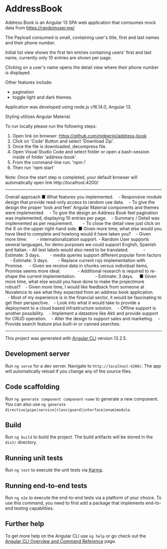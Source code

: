 # AddressBook

Address Book is an Angular 13 SPA web application that comsumes mock data from https://randomuser.me/

The Payload consumed is small, containing user's title, first and last names and their phone number.

Initial list view shows the first ten entries containing users' first and last name, currently only 10 entries are shown per page.

Clicking on a user's name opens the detail view where their phone number is displayed.

Other features include:
- pagination
- toggle light and dark themes.


Application was developed using node.js v16.14.0, Angular 13.

Styling utilizes Angular Material.

To run locally please run the following steps:
1) Open link on browser: https://github.com/mdperini/address-book
2) Click on 'Code' Button and select 'Download Zip'.
3) Once the file is downloaded, decompress file.
4) Open Visual Studio Code and select folder or open a bash-session inside of folder 'address-book'.
5) From the command-line run: 'npm i' 
6) Then run 'npm start'

Note: Once the start step is completed, your default browser will automatically open link http://localhost:4200/

------------------------------------------------------------------------------------------------------------------------------
Overall approach
■ What features you implemented.    
    - Responsive module design that provide read-only access to random use data.    
    - To give the design the proper 'look and feel' Angular Material components and themes were implemented.    
    - To give the design an Address Book feel pagination was implemented, displaying 10 entries per page.    
    - Summary / Detail was implemented as per requirement.        
        - To close the detail view just click on the X on the upper right-hand side.
■ Given more time, what else would you have liked to complete and howlong would it have taken you?    
    - Given more time:        
        - internationalization support.
            - Random User supports several languages, for demo purposes we could support English, Spanish and Italian.
            - All test labels would also need to be translated.            
            - Estimate: 3 days.        
        - media queries support different popular form factors
            - Estimate: 3 days.       
        - Replace current rxjs implementation with Promise.
            - Given we receive data in chunks versus individual items, Promise seems more ideal.         
            - Additional research is required to re-shape the current implementation.              
            - Estimate: 3 days.    
■ Given more time, what else would you have done to make the projectmore robust?   
        - Given more time, I would like feedback from someone at Nuvalence to see what they expected from an address book application.        
            - Most of my experience is in the financial sector, it would be fascinating to get their perspective.    
        - Look into what it would take to provide a deployment to a cloud based infrastructure solution.    
        - Offline support is another possibility.    
        - Implement a datastore like Akti and provide support for CRUD operation.    
        - Alter the design to support sales and marketing.   
        - Provide search feature plus built-in or canned searches.


------------------------------------------------------------------------------------------------------------------------------

This project was generated with [Angular CLI](https://github.com/angular/angular-cli) version 13.2.5.

## Development server

Run `ng serve` for a dev server. Navigate to `http://localhost:4200/`. The app will automatically reload if you change any of the source files.

## Code scaffolding

Run `ng generate component component-name` to generate a new component. You can also use `ng generate directive|pipe|service|class|guard|interface|enum|module`.

## Build

Run `ng build` to build the project. The build artifacts will be stored in the `dist/` directory.

## Running unit tests

Run `ng test` to execute the unit tests via [Karma](https://karma-runner.github.io).

## Running end-to-end tests

Run `ng e2e` to execute the end-to-end tests via a platform of your choice. To use this command, you need to first add a package that implements end-to-end testing capabilities.

## Further help

To get more help on the Angular CLI use `ng help` or go check out the [Angular CLI Overview and Command Reference](https://angular.io/cli) page.
